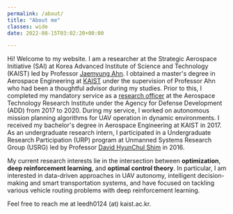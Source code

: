 ```yaml
---
permalink: /about/
title: "About me"
classes: wide
date: 2022-08-15T03:02:20+00:00

---
```

Hi! Welcome to my website. I am a researcher at the Strategic Aerospace Initiative (SAI) at Korea Advanced Institute of Science and Technology (KAIST) led by Professor [Jaemyung Ahn](http://sai.kaist.ac.kr/professor/). I obtained a master's degree in Aerospace Engineering at [KAIST](https://ae.kaist.ac.kr/pages/sub/sub01_01) under the supervision of Professor Ahn who had been a thoughtful advisor during my studies. Prior to this, I completed my mandatory service as a [research officer](https://www.rond.or.kr/CmsHome/MainDefault.aspx) at the Aerospace Technology Research Institute under the Agency for Defense Development (ADD) from 2017 to 2020. During my service, I worked on autonomous mission planning algorithms for UAV operation in dynamic environments. I received my bachelor's degree in Aerospace Engineering at KAIST in 2017. As an undergraduate research intern, I participated in a Undergraduate Research Participation (URP) program at Unmanned Systems Research Group (USRG) led by Professor [David HyunChul Shim](http://unmanned.kaist.ac.kr/) in 2016.

My current research interests lie in the intersection between **optimization**, **deep reinforcement learning**, and **optimal control theory**. In particular, I am interested in data-driven approaches in UAV autonomy, intelligent decision-making and smart transportation systems, and have focused on tackling various vehicle routing problems with deep reinforcement learning. 

Feel free to reach me at leedh0124 (at) kaist.ac.kr.